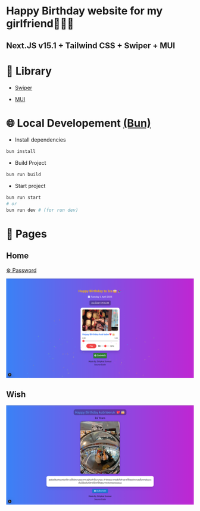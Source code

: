 # Happy Birthday website for my girlfriend💖🎂🎉
## Next.JS v15.1 + Tailwind CSS + Swiper + MUI

# 📗 Library
- [Swiper](https://swiperjs.com/)

- [MUI](https://mui.com/)

# 🌐 Local Developement <a href='https://bun.sh/'>(Bun)</a>
- Install dependencies
```bash
bun install
```
- Build Project
```bash
bun run build
```
- Start project
```bash
bun run start
# or
bun run dev # (for run dev)
```




# 💾 Pages
<h2>Home</h2>

[⚙️ Password](https://github.com/Jittiphatz/Happy-Birthday-to-my-gf/blob/5ced729e8bc41dfff8f72ff11c5956a287aae809/src/app/page.tsx#L345)

![Home](https://raw.githubusercontent.com/Jittiphatz/Happy-Birthday-to-my-gf/848a2b3c2ad2a7098c46347acce589fc08f17745/public/images/Screenshot.png)

<h2>Wish</h2>

![Wish](https://raw.githubusercontent.com/Jittiphatz/Happy-Birthday-to-my-gf/refs/heads/main/public/images/wish.png)

